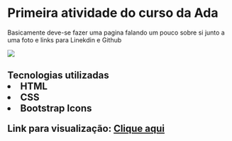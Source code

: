 <h1>Primeira atividade do curso da Ada</h1>

<p>Basicamente deve-se fazer uma pagina falando um pouco sobre si junto a uma foto e links para Linekdin e Github</p>

<img src="https://i.imgur.com/RVEM8gC.png">

<h2> Tecnologias utilizadas
<li>HTML
<li>CSS
<li>Bootstrap Icons


Link para visualização: <a href="https://joaolucasmota7.netlify.app/">Clique aqui<a/>
